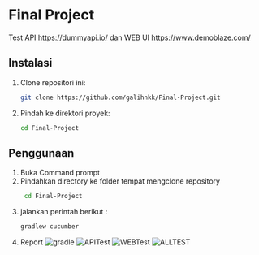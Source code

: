 # Final Project

Test API https://dummyapi.io/ dan WEB UI https://www.demoblaze.com/

## Instalasi

1. Clone repositori ini:
    ```bash
    git clone https://github.com/galihnkk/Final-Project.git
    ```
2. Pindah ke direktori proyek:
    ```bash
    cd Final-Project
    ```

## Penggunaan

1. Buka Command prompt
2. Pindahkan directory ke folder tempat mengclone repository
   ```bash
    cd Final-Project
    ```
3. jalankan perintah berikut :
    ```bash
    gradlew cucumber
    ```
4. Report
    ![gradle](https://github.com/user-attachments/assets/782be30b-e633-44e0-976b-93f43ef721e3)
    ![APITest](https://github.com/user-attachments/assets/b207c3d5-2d8b-4f95-9ea9-f82a148b3fad)
    ![WEBTest](https://github.com/user-attachments/assets/41c0d752-76a1-40a8-9dd4-8f8c7249b559)
    ![ALLTEST](https://github.com/user-attachments/assets/79c863ce-adb3-4816-adcb-98553221e356)
